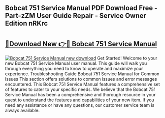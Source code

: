 ## Bobcat 751 Service Manual PDF Download Free - Part-zZM User Guide Repair - Service Owner Edition nRKrc

# <h2><a href="http://bc42306.oget.top/?id=Bobcat+751+Service+Manual">🔗Download New 👉🔴 Bobcat 751 Service Manual</a></h2>

[![Bobcat 751 Service Manual new download](https://i.imgur.com/5g1atiW.png)](http://bc42306.oget.top/?id=Bobcat+751+Service+Manual)
Get Started! Welcome to your new Bobcat 751 Service Manual user manual. This guide will walk you through everything you need to know to operate and maximize your experience. Troubleshooting Guide Bobcat 751 Service Manual for Common Issues This section offers solutions to common issues and error messages encountered. This Bobcat 751 Service Manual features a comprehensive set of features to cater to your specific needs. We believe that the Bobcat 751 Service Manual has been a comprehensive and thorough resource in your quest to understand the features and capabilities of your new item. If you need any assistance or have any questions, our customer service team is always available.
